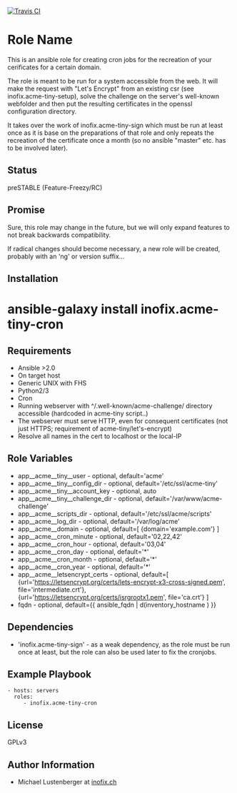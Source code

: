 [![Travis CI](https://img.shields.io/travis/inofix/ansible-acme-tiny-cron.svg?style=flat)](http://travis-ci.org/inofix/ansible-acme-tiny-cron)

Role Name
=========

This is an ansible role for creating cron jobs for the recreation of your cerificates for a certain domain.

The role is meant to be run for a system accessible from the web. It will make the request with "Let's Encrypt" from an existing csr (see inofix.acme-tiny-setup), solve the challenge on the server's well-known webfolder and then put the resulting certificates in the openssl configuration directory.

It takes over the work of inofix.acme-tiny-sign which must be run at least once as it is base on the preparations of that role and only repeats the recreation of the certificate once a month (so no ansible "master" etc. has to be involved later).


Status
------

preSTABLE (Feature-Freezy/RC)

Promise
-------

Sure, this role may change in the future, but we will only expand features to not break backwards compatibility.

If radical changes should become necessary, a new role will be created, probably with an 'ng' or version suffix...

Installation
------------

 # ansible-galaxy install inofix.acme-tiny-cron

Requirements
------------

* Ansible >2.0
* On target host
 * Generic UNIX with FHS
 * Python2/3
 * Cron
 * Running webserver with ^/.well-known/acme-challenge/ directory accessible (hardcoded in acme-tiny script..)
 * The webserver must serve HTTP, even for consequent certificates (not just HTTPS; requirement of acme-tiny/let's-encrypt)
 * Resolve all names in the cert to localhost or the local-IP

Role Variables
--------------

* app\_\_acme\_\_tiny\_\_user - optional, default='acme'
* app\_\_acme\_\_tiny\_\_config\_dir - optional, default='/etc/ssl/acme-tiny'
* app\_\_acme\_\_tiny\_\_account\_key - optional, auto
* app\_\_acme\_\_tiny\_\_challenge\_dir - optional, default='/var/www/acme-challenge'
* app\_\_acme\_\_scripts\_dir - optional, default='/etc/ssl/acme/scripts'
* app\_\_acme\_\_log\_dir - optional, default='/var/log/acme'
* app\_\_acme\_\_domain - optional, default=[ {domain='example.com'} ]
* app\_\_acme\_\_cron\_minute - optional, default='02,22,42'
* app\_\_acme\_\_cron\_hour - optional, default='03,04'
* app\_\_acme\_\_cron\_day - optional, default='\*'
* app\_\_acme\_\_cron\_month - optional, default='\*'
* app\_\_acme\_\_cron\_year - optional, default='\*'
* app\_\_acme\_\_letsencrypt\_certs - optional, default=[ {url='https://letsencrypt.org/certs/lets-encrypt-x3-cross-signed.pem', file='intermediate.crt'}, {url='https://letsencrypt.org/certs/isrgrootx1.pem', file='ca.crt'} ]
* fqdn - optional, default={{ ansible\_fqdn | d(inventory\_hostname ) }}

Dependencies
------------

* 'inofix.acme-tiny-sign' - as a weak dependency, as the role must be run once at least, but the role can also be used later to fix the cronjobs.

Example Playbook
----------------

    - hosts: servers
      roles:
         - inofix.acme-tiny-cron

License
-------

GPLv3

Author Information
------------------

* Michael Lustenberger at [inofix.ch](http://www.inofix.ch)

